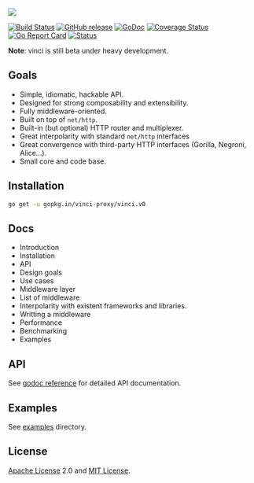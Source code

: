 <img src="http://vinci-proxy.github.io/public/images/large.png" />

[![Build Status](https://travis-ci.org/vinci-proxy/vinci.png)](https://travis-ci.org/vinci-proxy/vinci) [![GitHub release](https://img.shields.io/badge/version-0.1.0-orange.svg?style=flat)](https://github.com/vinci-proxy/vinci/releases) [![GoDoc](https://godoc.org/github.com/vinci-proxy/vinci?status.svg)](https://godoc.org/github.com/vinci-proxy/vinci) [![Coverage Status](https://coveralls.io/repos/github/vinci-proxy/vinci/badge.svg?branch=master)](https://coveralls.io/github/vinci-proxy/vinci?branch=master) [![Go Report Card](https://goreportcard.com/badge/github.com/vinci-proxy/vinci)](https://goreportcard.com/report/github.com/vinci-proxy/vinci) [![Status](https://img.shields.io/badge/status-beta-blue.svg)](#)

**Note**: vinci is still beta under heavy development.

## Goals

- Simple, idiomatic, hackable API.
- Designed for strong composability and extensibility.
- Fully middleware-oriented.
- Built on top of `net/http`.
- Built-in (but optional) HTTP router and multiplexer.
- Great interpolarity with standard `net/http` interfaces
- Great convergence with third-party HTTP interfaces (Gorilla, Negroni, Alice...).
- Small core and code base.

## Installation

```bash
go get -u gopkg.in/vinci-proxy/vinci.v0
```

## Docs

- Introduction
- Installation
- API
- Design goals
- Use cases
- Middleware layer
- List of middleware
- Interpolarity with existent frameworks and libraries.
- Writting a middleware
- Performance
- Benchmarking
- Examples

## API

See [godoc reference](https://godoc.org/github.com/vinci-proxy/vinci) for detailed API documentation.

## Examples

See [examples](https://github.com/vinci-proxy/vinci/tree/master/_examples) directory.

## License

[Apache License](https://opensource.org/licenses/Apache-2.0) 2.0 and [MIT License](https://opensource.org/licenses/MIT).
